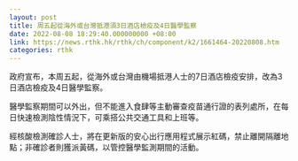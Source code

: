 ```yaml
---
layout: post
title: 周五起從海外或台灣抵港須3日酒店檢疫及4日醫學監察
date: 2022-08-08 18:29:40.000000000 +08:00
link: https://news.rthk.hk/rthk/ch/component/k2/1661464-20220808.htm
categories: rthk
---
```


政府宣布，本周五起，從海外或台灣由機場抵港人士的7日酒店檢疫安排，改為3日酒店檢疫及4日醫學監察。

醫學監察期間可以外出，但不能進入食肆等主動審查疫苗通行證的表列處所，在每日快速檢測陰性情況下，可乘搭公共交通工具和上班等。

經核酸檢測確診人士，將在更新版的安心出行應用程式展示紅碼，禁止離開隔離地點；非確診者則獲派黃碼，以管控醫學監測期間的活動。

